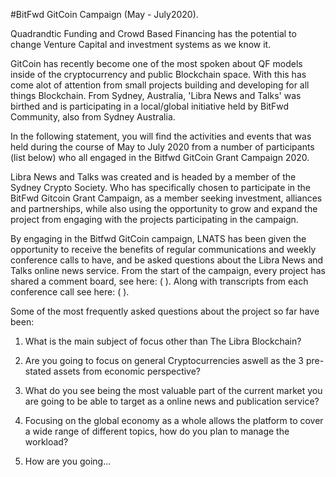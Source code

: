 #BitFwd GitCoin Campaign (May - July2020).

Quadrandtic Funding and Crowd Based Financing has the potential to change Venture Capital and investment systems as we know it. 

GitCoin has recently become one of the most spoken about QF models inside of the cryptocurrency and public Blockchain space. With this has come alot of attention from small projects building and developing for all things Blockchain. From Sydney, Australia, 'Libra News and Talks' was birthed and is participating in a local/global initiative held by BitFwd Community, also from Sydney Australia.

In the following statement, you will find the activities and events that was held during the course of May to July 2020 from a number of participants (list below) who all engaged in the Bitfwd GitCoin Grant Campaign 2020. 

Libra News and Talks was created and is headed by a member of the Sydney Crypto Society. Who has specifically chosen to participate in the BitFwd Gitcoin Grant Campaign, as a member seeking investment, alliances and partnerships, while also using the opportunity to grow and expand the project from engaging with the projects participating in the campaign.

By engaging in the Bitfwd GitCoin campaign, LNATS has been given the opportunity to receive the benefits of regular communications and weekly conference calls to have, and be asked questions about the Libra News and Talks online news service. From the start of the campaign, every project has shared a comment board, see here: ( ). Along with transcripts from each conference call see here: ( ).

Some of the most frequently asked questions about the project so far have been: 

1) What is the main subject of focus other than The Libra Blockchain?

2) Are you going to focus on general Cryptocurrencies aswell as the 3 pre-stated assets from economic perspective?

3) What do you see being the most valuable part of the current market you are going to be able to target as a online news and publication service? 

4) Focusing on the global economy as a whole allows the platform to cover a wide range of different topics, how do you plan to manage the workload? 

5) How are you going...
